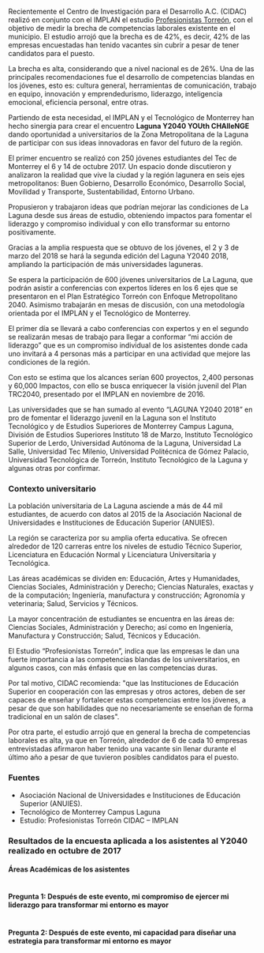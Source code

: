 
Recientemente el Centro de Investigación para el Desarrollo A.C. (CIDAC) realizó en conjunto con el IMPLAN el estudio [Profesionistas Torreón](http://www.trcimplan.gob.mx/investigaciones/cidac-profesionistas-torreon.html), con el objetivo de medir la brecha de competencias laborales existente en el municipio. El estudio arrojó que la brecha es de 42%, es decir, 42% de las empresas encuestadas han tenido vacantes sin cubrir a pesar de tener candidatos para el puesto.

La brecha es alta, considerando que a nivel nacional es de 26%. Una de las principales recomendaciones fue el desarrollo de competencias blandas en los jóvenes, esto es: cultura general, herramientas de comunicación, trabajo en equipo, innovación y emprendedurismo, liderazgo, inteligencia emocional, eficiencia personal, entre otras.

Partiendo de esta necesidad, el IMPLAN y el Tecnológico de Monterrey han hecho sinergia para crear el encuentro **Laguna Y2040 YOUth CHAlleNGE** dando oportunidad a universitarios de la Zona Metropolitana de la Laguna de participar con sus ideas innovadoras en favor del futuro de la región.

El primer encuentro se realizó con 250 jóvenes estudiantes del Tec de Monterrey el 6 y 14 de octubre 2017. Un espacio donde discutieron y analizaron la realidad que vive la ciudad y la región lagunera en seis ejes metropolitanos: Buen Gobierno, Desarrollo Económico, Desarrollo Social, Movilidad y Transporte, Sustentabilidad, Entorno Urbano.

Propusieron y trabajaron ideas que podrían mejorar las condiciones de La Laguna desde sus áreas de estudio, obteniendo impactos para fomentar el liderazgo y compromiso individual y con ello transformar su entorno positivamente.

Gracias a la amplia respuesta que se obtuvo de los jóvenes, el 2 y 3 de marzo del 2018 se hará la segunda edición del Laguna Y2040 2018, ampliando la participación de más universidades laguneras.

Se espera la participación de 600 jóvenes universitarios de La Laguna, que podrán asistir a conferencias con expertos líderes en los 6 ejes que se presentaron en el Plan Estratégico Torreón con Enfoque Metropolitano 2040. Asimismo trabajarán en mesas de discusión, con una metodología orientada por el IMPLAN y el Tecnológico de Monterrey.

El primer día se llevará a cabo conferencias con expertos y en el segundo se realizarán mesas de trabajo para llegar a conformar “mi acción de liderazgo” que es un compromiso individual de los asistentes donde cada uno invitará a 4 personas más a participar en una actividad que mejore las condiciones de la región.

Con esto se estima que los alcances serían 600 proyectos, 2,400 personas y 60,000 Impactos, con ello se busca enriquecer la visión juvenil del Plan TRC2040, presentado por el IMPLAN en noviembre de 2016.

Las universidades que se han sumado al evento “LAGUNA Y2040 2018” en pro de fomentar el liderazgo juvenil en la Laguna son el Instituto Tecnológico y de Estudios Superiores de Monterrey Campus Laguna, División de Estudios Superiores Instituto 18 de Marzo, Instituto Tecnológico Superior de Lerdo, Universidad Autónoma de la Laguna, Universidad La Salle, Universidad Tec Milenio, Universidad Politécnica de Gómez Palacio, Universidad Tecnológica de Torreón, Instituto Tecnológico de la Laguna y algunas otras por confirmar.

### Contexto universitario

La población universitaria de La Laguna asciende a más de 44 mil estudiantes, de acuerdo con datos al 2015 de la Asociación Nacional de Universidades e Instituciones de Educación Superior (ANUIES).

La región se caracteriza por su amplia oferta educativa. Se ofrecen alrededor de 120 carreras entre los niveles de estudio Técnico Superior, Licenciatura en Educación Normal y Licenciatura Universitaria y Tecnológica.

Las áreas académicas se dividen en: Educación, Artes y Humanidades, Ciencias Sociales, Administración y Derecho; Ciencias Naturales, exactas y de la computación;  Ingeniería, manufactura y construcción; Agronomía y veterinaria; Salud, Servicios y Técnicos.

La mayor concentración de estudiantes se encuentra en las áreas de: Ciencias Sociales, Administración y Derecho; así como en Ingeniería, Manufactura y Construcción; Salud, Técnicos y Educación.

El Estudio “Profesionistas Torreón”, indica que las empresas le dan una fuerte importancia a las competencias blandas de los universitarios, en algunos casos, con más énfasis que en las competencias duras.

Por tal motivo, CIDAC recomienda: "que las Instituciones de Educación Superior en cooperación con las empresas y otros actores, deben de ser capaces de enseñar y fortalecer estas competencias entre los jóvenes, a pesar de que son habilidades que no necesariamente se enseñan de forma tradicional en un salón de clases".

Por otra parte, el estudio arrojó que en general la brecha de competencias laborales es alta, ya que en Torreón, alrededor de 6 de cada 10 empresas entrevistadas afirmaron haber tenido una vacante sin llenar durante el último año a pesar de que tuvieron posibles candidatos para el puesto.

### Fuentes

* Asociación Nacional de Universidades e Instituciones de Educación Superior (ANUIES).
* Tecnológico de Monterrey Campus Laguna
* Estudio: Profesionistas Torreón CIDAC – IMPLAN

### Resultados de la encuesta aplicada a los asistentes al Y2040 realizado en octubre de 2017

#### Áreas Académicas de los asistentes

<img class="img-responsive" src="laguna-y2040-una-oportunidad-de-liderazgo-para-los-jovenes/areas-academicas.png" alt="">

#### Pregunta 1: Después de este evento, mi compromiso de ejercer mi liderazgo para transformar mi entorno es mayor

<img class="img-responsive" src="laguna-y2040-una-oportunidad-de-liderazgo-para-los-jovenes/encuesta-1.png" alt="">

#### Pregunta 2: Después de este evento, mi capacidad para diseñar una estrategia para transformar mi entorno es mayor

<img class="img-responsive" src="laguna-y2040-una-oportunidad-de-liderazgo-para-los-jovenes/encuesta-2.png" alt="">

